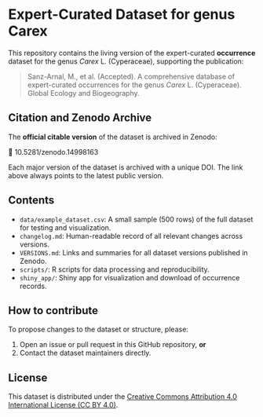 # Expert-Curated Dataset for genus Carex

This repository contains the living version of the expert-curated **occurrence** dataset for the genus *Carex* L. (Cyperaceae), supporting the publication:
> Sanz-Arnal, M., et al. (Accepted). A comprehensive database of expert-curated occurrences for the genus *Carex* L. (Cyperaceae). Global Ecology and Biogeography.

## Citation and Zenodo Archive
The **official citable version** of the dataset is archived in Zenodo:

🔗 10.5281/zenodo.14998163

Each major version of the dataset is archived with a unique DOI. The link above always points to the latest public version.

## Contents
- `data/example_dataset.csv`: A small sample (500 rows) of the full dataset for testing and visualization.
- `changelog.md`: Human-readable record of all relevant changes across versions.
- `VERSIONS.md`: Links and summaries for all dataset versions published in Zenodo.
- `scripts/`: R scripts for data processing and reproducibility.
- `shiny_app/`: Shiny app for visualization and download of occurrence records.

## How to contribute
To propose changes to the dataset or structure, please:
1. Open an issue or pull request in this GitHub repository, **or**
2. Contact the dataset maintainers directly.

## License
This dataset is distributed under the [Creative Commons Attribution 4.0 International License (CC BY 4.0)](https://creativecommons.org/licenses/by/4.0/).
